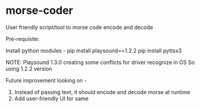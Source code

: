 # morse-coder
User friendly script/tool to morse code encode and decode

Pre-requisite:

Install python modules - 
pip install playsound==1.2.2 
pip install pyttsx3

NOTE: Playsound 1.3.0 creating some conflicts for driver recognize in OS So using 1.2.2 version

Future improvement looking on -
1. Instead of passing text, it should encode and decode morse at runtime
2. Add user-friendly UI for same
